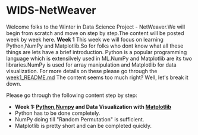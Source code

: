 # WIDS-NetWeaver
Welcome folks to the Winter in Data Science Project - NetWeaver.We will begin from scratch and move on step by step.The content will be posted week by week here.
**Week 1** 
This week we will focus on learning Python,NumPy and Matplotlib.So for folks who dont know what all these things are lets have a brief introduction.
Python is a popular programming language which is extensilvely used in ML.NumPy and Matplotlib are its two libraries.NumPy is used for array manipulation and Matplotlib for data visualization.
For more details on these please go through the [week1_README.md](https://github.com/PiyushiAnand/WIDS-NetWeaver/blob/main/week1_README.md)
The content seems too much right? Well, let's break it down.

Please go through the following content step by step:
* **Week 1: [Python](https://scrimba.com/learn/python),[Numpy](https://www.w3schools.com/python/numpy/default.asp) and Data Visualization with [Matplotlib](https://www.w3schools.com/python/matplotlib_intro.asp)**
* Python has to be done completely.
* NumPy doing till "Random Permutation" is sufficient.
* Matplotlib is pretty short and can be completed quickly.
